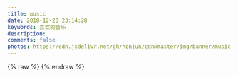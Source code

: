 ```yaml
---
title: music
date: 2018-12-20 23:14:28
keywords: 喜欢的音乐
description: 
comments: false
photos: https://cdn.jsdelivr.net/gh/honjun/cdn@master/img/banner/music.jpg
---
```

{% raw %}
<meting-js
  server="netease"
  type="playlist"
  id="370576187"
  mutex="true">
</meting-js>
{% endraw %}